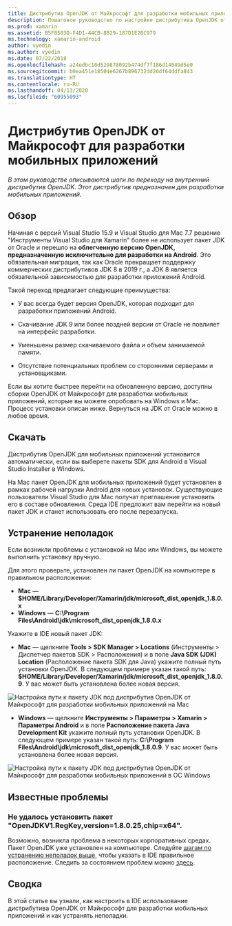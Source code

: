 ```yaml
---
title: Дистрибутив OpenJDK от Майкрософт для разработки мобильных приложений
description: Пошаговое руководство по настройке дистрибутива OpenJDK от Майкрософт для разработки мобильных приложений и устранению неполадок с ним.
ms.prod: xamarin
ms.assetid: B5F8503D-F4D1-44CB-8B29-187D1E20C979
ms.technology: xamarin-android
author: vyedin
ms.author: vyedin
ms.date: 07/22/2018
ms.openlocfilehash: a24edbc10d529878092b474df7f186d14049d5e0
ms.sourcegitcommit: b0ea451e18504e6267b896732dd26df64ddfa843
ms.translationtype: HT
ms.contentlocale: ru-RU
ms.lasthandoff: 04/13/2020
ms.locfileid: "60955093"
---
```

# <a name="microsofts-mobile-openjdk-distribution"></a>Дистрибутив OpenJDK от Майкрософт для разработки мобильных приложений

_В этом руководстве описываются шаги по переходу на внутренний дистрибутив OpenJDK. Этот дистрибутив предназначен для разработки мобильных приложений._

## <a name="overview"></a>Обзор

Начиная с версий Visual Studio 15.9 и Visual Studio для Mac 7.7 решение "Инструменты Visual Studio для Xamarin" более не использует пакет JDK от Oracle и перешло на **облегченную версию OpenJDK, предназначенную исключительно для разработки на Android**. Это обязательная миграция, так как Oracle прекращает поддержку коммерческих дистрибутивов JDK 8 в 2019 г., а JDK 8 является обязательной зависимостью для разработки приложений Android.

Такой переход предлагает следующие преимущества:

- У вас всегда будет версия OpenJDK, которая подходит для разработки приложений Android.

- Скачивание JDK 9 или более поздней версии от Oracle не повлияет на интерфейс разработки.

- Уменьшены размер скачиваемого файла и объем занимаемой памяти.

- Отсутствие потенциальных проблем со сторонними серверами и установщиками.

Если вы хотите быстрее перейти на обновленную версию, доступны сборки OpenJDK от Майкрософт для разработки мобильных приложений, которые вы можете опробовать на Windows и Mac. Процесс установки описан ниже. Вернуться на JDK от Oracle можно в любое время.

## <a name="download"></a>Скачать

Дистрибутив OpenJDK для мобильных приложений установится автоматически, если вы выберете пакеты SDK для Android в Visual Studio Installer в Windows.

На Mac пакет OpenJDK для мобильных приложений будет установлен в рамках рабочей нагрузки Android для новых установок. Существующие пользователи Visual Studio для Mac получат приглашение установить его в составе обновления. Среда IDE предложит вам перейти на новый пакет JDK и станет использовать его после перезапуска.

## <a name="troubleshooting"></a>Устранение неполадок

Если возникли проблемы с установкой на Mac или Windows, вы можете выполнить установку вручную.

Для этого проверьте, установлен ли пакет OpenJDK на компьютере в правильном расположении:

- **Mac** — **$HOME/Library/Developer/Xamarin/jdk/microsoft_dist_openjdk_1.8.0.x**
- **Windows** — **C:\\Program Files\\Android\\jdk\\microsoft_dist_openjdk_1.8.0.x**

Укажите в IDE новый пакет JDK:

- **Mac** — щелкните **Tools > SDK Manager > Locations** (Инструменты > Диспетчер пакетов SDK > Расположения) и в поле **Java SDK (JDK) Location** (Расположение пакета SDK для Java) укажите полный путь установки OpenJDK. В следующем примере указан такой путь: **$HOME/Library/Developer/Xamarin/jdk/microsoft_dist_openjdk_1.8.0.9**. У вас может быть установлена более новая версия.

![Настройка пути к пакету JDK под дистрибутив OpenJDK от Майкрософт для разработки мобильных приложений на Mac](openjdk-images/vsm.png)

- **Windows** — щелкните **Инструменты > Параметры > Xamarin > Параметры Android** и в поле **Расположение пакета Java Development Kit** укажите полный путь установки OpenJDK. В следующем примере указан такой путь: **C:\\Program Files\\Android\\jdk\\microsoft_dist_openjdk_1.8.0.9**. У вас может быть установлена более новая версия.

![Настройка пути к пакету JDK под дистрибутив OpenJDK от Майкрософт для разработки мобильных приложений в ОС Windows](openjdk-images/vs.png)

## <a name="known-issues"></a>Известные проблемы

### <a name="package-openjdkv1regkeyversion18025chipx64-failed-to-install"></a>Не удалось установить пакет "OpenJDKV1.RegKey,version=1.8.0.25,chip=x64".

Возможно, возникла проблема в некоторых корпоративных средах. Пакет OpenJDK уже установлен на компьютере. Следуйте [шагам по устранению неполадок выше](#troubleshooting), чтобы указать в IDE правильное расположение. Следить за состоянием проблем можно [здесь](https://developercommunity.visualstudio.com/content/problem/382549/packageidopenjdkv1regkeypackageactioninstallreturn.html).

## <a name="summary"></a>Сводка

В этой статье вы узнали, как настроить в IDE использование дистрибутива OpenJDK от Майкрософт для разработки мобильных приложений и как устранять неполадки.
